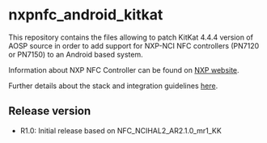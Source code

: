 nxpnfc_android_kitkat
=====================

This repository contains the files allowing to patch KitKat 4.4.4 version of AOSP source in order to add support for NXP-NCI NFC controllers (PN7120 or PN7150) to an Android based system.

Information about NXP NFC Controller can be found on [NXP website](http://www.nxp.com/products/identification_and_security/nfc_and_reader_ics/nfc_controller_solutions/#overview).

Further details about the stack and integration guidelines [here](https://github.com/NXPNFCLinux/nxpnfc_android_kitkat/blob/master/doc/AN11690%20-%20NXPNCI%20Android%20Porting%20Guidelines.pdf).

Release version
---------------
 * R1.0: Initial release based on NFC_NCIHAL2_AR2.1.0_mr1_KK
